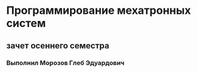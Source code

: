 # Программирование мехатронных систем

## зачет осеннего семестра

### Выполнил Морозов Глеб Эдуардович
